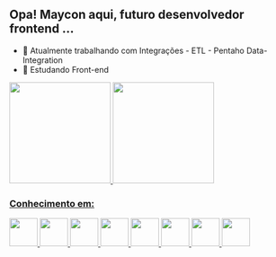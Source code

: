 ## Opa! Maycon aqui, futuro desenvolvedor frontend ...

- 🔭 Atualmente trabalhando com Integrações - ETL - Pentaho Data-Integration
- 🌱 Estudando Front-end

<div>
   <a href="https://github.com/mayconrambo/mayconrambo">
   <img height="180em" src="https://github-readme-stats.vercel.app/api?username=mayconrambo&show_icons=true&theme=merko"/>
   <img height="180em" src="https://github-readme-stats.vercel.app/api/top-langs/?username=mayconrambo&layout=compact&theme=merko"/>
</div>
  
  <div>
    <h3>Conhecimento em:</h3>
       <img height="50em" src="https://cdn.jsdelivr.net/gh/devicons/devicon/icons/html5/html5-plain-wordmark.svg" />
       <img height="50em" src="https://cdn.jsdelivr.net/gh/devicons/devicon/icons/css3/css3-plain-wordmark.svg" />
       <img height="50em" src="https://cdn.jsdelivr.net/gh/devicons/devicon/icons/javascript/javascript-plain.svg" />
       <img height="50em" src="https://cdn.jsdelivr.net/gh/devicons/devicon/icons/react/react-original-wordmark.svg" />
       <img height="50em" src="https://cdn.jsdelivr.net/gh/devicons/devicon/icons/typescript/typescript-plain.svg" />
       <img height="50em" src="https://cdn.jsdelivr.net/gh/devicons/devicon/icons/azure/azure-original-wordmark.svg" />
       <img height="50em" src="https://cdn.jsdelivr.net/gh/devicons/devicon/icons/git/git-plain.svg" />
       <img height="50em" src="https://cdn.jsdelivr.net/gh/devicons/devicon/icons/java/java-original-wordmark.svg" />
  </div>

